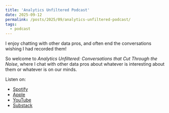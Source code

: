 ```yaml
---
title: 'Analytics Unfiltered Podcast'
date: 2025-09-12
permalink: /posts/2025/09/analytics-unfiltered-podcast/
tags:
  - podcast
---
```


I enjoy chatting with other data pros, and often end the conversations wishing I had recorded them! 

So welcome to _Analytics Unfiltered: Conversations that Cut Through the Noise_, where I chat with other data pros about whatever is interesting about them or whatever is on our minds.

Listen on: 
* [Spotify](https://open.spotify.com/show/2WPcLA977vNG1s7R1emoDG?si=38cb88e0a03b4105)
* [Apple](https://podcasts.apple.com/us/podcast/analytics-unfiltered-podcast/id1840294380)
* [YouTube](https://www.youtube.com/playlist?list=PLZNRMX2lxqEZeutEOOnvNqFvS5xZcsTYr)
* [Substack](https://datastoryteller.substack.com/podcast)
